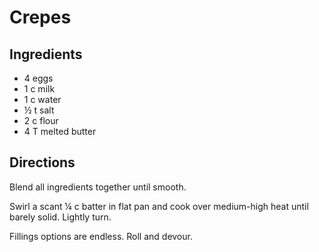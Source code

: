 # Crepes

## Ingredients
* 4 eggs
* 1 c milk
* 1 c water
* ½ t salt
* 2 c flour
* 4 T melted butter

## Directions
Blend all ingredients together until smooth.

Swirl a scant ¼ c batter in flat pan and cook over medium-high heat until barely solid. Lightly turn.

Fillings options are endless. Roll and devour.
